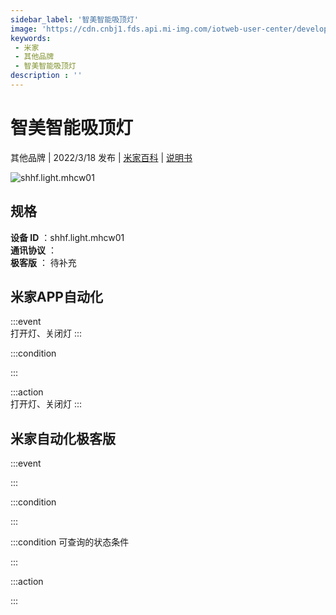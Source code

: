```yaml
---
sidebar_label: '智美智能吸顶灯'
image: 'https://cdn.cnbj1.fds.api.mi-img.com/iotweb-user-center/developer_1679047957456QZ5aa0UW.png?GalaxyAccessKeyId=AKVGLQWBOVIRQ3XLEW&Expires=9223372036854775807&Signature=0xshBeuKCcybWq84IY6Wp8EFwuc='
keywords: 
 - 米家
 - 其他品牌
 - 智美智能吸顶灯
description : ''
---
```

# 智美智能吸顶灯

其他品牌 | 2022/3/18 发布 | [米家百科](https://home.mi.com/webapp/content/baike/product/index.html?model=shhf.light.mhcw01) | [说明书](https://home.mi.com/views/introduction.html?model=shhf.light.mhcw01&region=cn)

![shhf.light.mhcw01](https://cdn.cnbj1.fds.api.mi-img.com/iotweb-user-center/developer_1679047957456QZ5aa0UW.png?GalaxyAccessKeyId=AKVGLQWBOVIRQ3XLEW&Expires=9223372036854775807&Signature=0xshBeuKCcybWq84IY6Wp8EFwuc=)

## 规格  
> 
**设备 ID** ：shhf.light.mhcw01  
**通讯协议** ：  
**极客版**  ： 待补充 


## 米家APP自动化  

:::event  
打开灯、关闭灯
:::

:::condition  

:::

:::action   
打开灯、关闭灯
:::

## 米家自动化极客版  

:::event  

:::

:::condition  

:::

:::condition 可查询的状态条件  

:::

:::action  

:::

        
